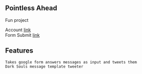 ## Pointless Ahead

Fun project

Account [link](https://twitter.com/PointlessAhead)\
Form Submit [link](https://t.co/AUHEvejnq3)

## Features

```
Takes google form answers messages as input and tweets them
Dark Souls message template tweeter
```
